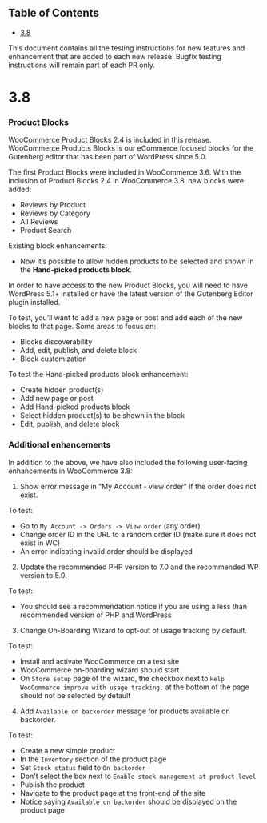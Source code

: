 <!-- START doctoc generated TOC please keep comment here to allow auto update -->
<!-- DON'T EDIT THIS SECTION, INSTEAD RE-RUN doctoc TO UPDATE -->
## Table of Contents

- [3.8](#38)

<!-- END doctoc generated TOC please keep comment here to allow auto update -->

This document contains all the testing instructions for new features and enhancement that are added to each new release. Bugfix testing instructions will remain part of each PR only.

# 3.8

### Product Blocks

WooCommerce Product Blocks 2.4 is included in this release. WooCommerce Products Blocks is our eCommerce focused blocks for the Gutenberg editor that has been part of WordPress since 5.0.

The first Product Blocks were included in WooCommerce 3.6. With the inclusion of Product Blocks 2.4 in WooCommerce 3.8, new blocks were added:

- Reviews by Product
- Reviews by Category
- All Reviews
- Product Search

Existing block enhancements:

- Now it’s possible to allow hidden products to be selected and shown in the **Hand-picked products block**.

In order to have access to the new Product Blocks, you will need to have WordPress 5.1+ installed or have the latest version of the Gutenberg Editor plugin installed.

To test, you’ll want to add a new page or post and add each of the new blocks to that page. Some areas to focus on:

- Blocks discoverability
- Add, edit, publish, and delete block
- Block customization

To test the Hand-picked products block enhancement:

- Create hidden product(s)
- Add new page or post
- Add Hand-picked products block
- Select hidden product(s) to be shown in the block
- Edit, publish, and delete block

### Additional enhancements

In addition to the above, we have also included the following user-facing enhancements in WooCommerce 3.8:

1) Show error message in "My Account - view order" if the order does not exist.

To test:

- Go to `My Account -> Orders -> View order` (any order)
- Change order ID in the URL to a random order ID (make sure it does not exist in WC)
- An error indicating invalid order should be displayed

2) Update the recommended PHP version to 7.0 and the recommended WP version to 5.0.

To test:

- You should see a recommendation notice if you are using a less than recommended version of PHP and WordPress

3) Change On-Boarding Wizard to opt-out of usage tracking by default.

To test:

- Install and activate WooCommerce on a test site
- WooCommerce on-boarding wizard should start
- On `Store setup` page of the wizard, the checkbox next to `Help WooCommerce improve with usage tracking.` at the bottom of the page should not be selected by default

4) Add `Available on backorder` message for products available on backorder.

To test:

- Create a new simple product 
- In the `Inventory` section of the product page
- Set `Stock status` field to `On backorder`
- Don't select the box next to `Enable stock management at product level`
- Publish the product
- Navigate to the product page at the front-end of the site
- Notice saying `Available on backorder` should be displayed on the product page